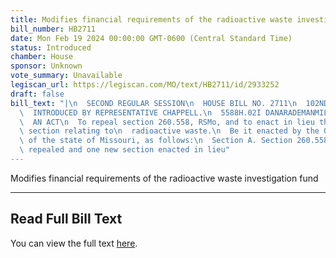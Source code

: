 ```yaml
---
title: Modifies financial requirements of the radioactive waste investigation fund
bill_number: HB2711
date: Mon Feb 19 2024 00:00:00 GMT-0600 (Central Standard Time)
status: Introduced
chamber: House
sponsor: Unknown
vote_summary: Unavailable
legiscan_url: https://legiscan.com/MO/text/HB2711/id/2933252
draft: false
bill_text: "|\n  SECOND REGULAR SESSION\n  HOUSE BILL NO. 2711\n  102ND GENERAL ASSEMBLY\n\
  \  INTRODUCED BY REPRESENTATIVE CHAPPELL.\n  5588H.02I DANARADEMANMILLER,ChiefClerk\n\
  \  AN ACT\n  To repeal section 260.558, RSMo, and to enact in lieu thereof one new\
  \ section relating to\n  radioactive waste.\n  Be it enacted by the General Assembly\
  \ of the state of Missouri, as follows:\n  Section A. Section 260.558, RSMo, is\
  \ repealed and one new section enacted in lieu"
---
```

Modifies financial requirements of the radioactive waste investigation fund

---

## Read Full Bill Text

You can view the full text [here](https://legiscan.com/MO/text/HB2711/id/2933252).
